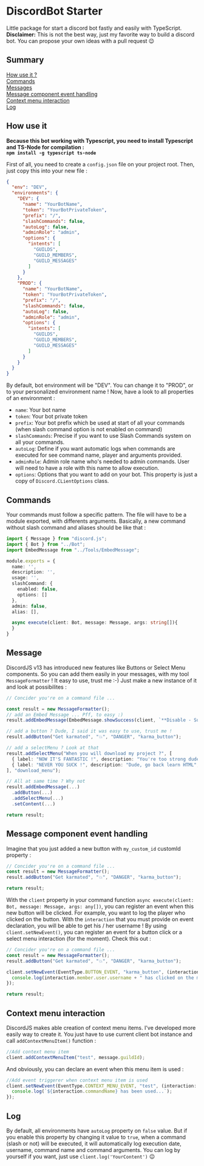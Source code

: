 # DiscordBot Starter
Little package for start a discord bot fastly and easily with TypeScript.  
**Disclaimer:** This is not the best way, just my favorite way to build a discord bot. You can propose your own ideas with a pull request 😉

## Summary
[How use it ?](#how-use-it)  
[Commands](#commands)  
[Messages](#message)  
[Message component event handling](#message-component-event-handling)  
[Context menu interaction](#context-menu-interaction)  
[Log](#log)

## How use it

**Because this bot working with Typescript, you need to install Typescript and TS-Node for compilation :  
`npm install -g typescript ts-node`**

First of all, you need to create a `config.json` file on your project root.
Then, just copy this into your new file :
```json
{
  "env": "DEV",
  "environments": {
    "DEV": {
      "name": "YourBotName",
      "token": "YourBotPrivateToken",
      "prefix": "/",
      "slashCommands": false,
      "autoLog": false,
      "adminRole": "admin",
      "options": {
        "intents": [
          "GUILDS",
          "GUILD_MEMBERS",
          "GUILD_MESSAGES"
        ]
      }
    },
    "PROD": {
      "name": "YourBotName",
      "token": "YourBotPrivateToken",
      "prefix": "/",
      "slashCommands": false,
      "autoLog": false,
      "adminRole": "admin",
      "options": {
        "intents": [
          "GUILDS",
          "GUILD_MEMBERS",
          "GUILD_MESSAGES"
        ]
      }
    }
  }
}
```
By default, bot environment will be "DEV". You can change it to "PROD", or to your personalized environment name !
Now, have a look to all properties of an environment :  
- `name`: Your bot name
- `token`: Your bot private token
- `prefix`: Your bot prefix which be used at start of all your commands (when slash command option is not enabled on command)
- `slashCommands`: Precise if you want to use Slash Commands system on all your commands.
- `autoLog`: Define if you want automatic logs when commands are executed for see command name, player and arguments provided.
- `adminRole`: Admin role name who's needed to admin commands. User will need to have a role with this name to allow execution.
- `options`: Options that you want to add on your bot. This property is just a copy of `Discord.CLientOptions` class.

## Commands
Your commands must follow a specific pattern. The file will have to be a module exported, with differents arguments. Basically, a new command without slash command and aliases should be like that :
```ts
import { Message } from "discord.js";
import { Bot } from "../Bot";
import EmbedMessage from "../Tools/EmbedMessage";

module.exports = {
  name: '',
  description: '',
  usage: '',
  slashCommand: {
    enabled: false,
    options: []
  },
  admin: false,
  alias: [],

  async execute(client: Bot, message: Message, args: string[]){
  }
}
```

## Message
DiscordJS v13 has introduced new features like Buttons or Select Menu components. So you can add them easily in your messages, with my tool `MessageFormatter` ! It easy to use, trust me :-)
Just make a new instance of it and look at possibilites :
```ts
// Concider you're on a command file ...

const result = new MessageFormatter();
// add an Embed Message ... Pff, to easy :)
result.addEmbedMessage(EmbedMessage.showSuccess(client, `**Disable - Success**`, `The command "${args[0]}" has been enabled !`));

// add a button ? Dude, I said it was easy to use, trust me !
result.addButton("Get karmated", "💥", "DANGER", "karma_button");

// add a selectMenu ? Look at that
result.addSelectMenu("When you will download my project ?", [
  { label: "NOW IT'S FANTASTIC !", description: "You're too strong dude", value: "now" },
  { label: "NEVER YOU SUCK !", description: "Dude, go back learn HTML", value: "never" }
], "download_menu");

// All at same time ? Why not
result.addEmbedMessage(...)
  .addButton(...)
  .addSelectMenu(...)
  .setContent(...)

return result;
```

## Message component event handling
Imagine that you just added a new button with `my_custom_id` customId property :
```ts
// Concider you're on a command file ...
const result = new MessageFormatter();
result.addButton("Get karmated", "💥", "DANGER", "karma_button");

return result;
```
With the `client` property in your command function `async execute(client: Bot, message: Message, args: any[])`, you can register an event when this new button will be clicked. For example, you want to log the player who clicked on the button. With the `interaction` that you must provide on event declaration, you will be able to get his / her username ! By using `client.setNewEvent()`, you can register an event for a button click or a select menu interaction (for the moment).
Check this out :

```ts
// Concider you're on a command file ...
const result = new MessageFormatter();
result.addButton("Get karmated", "💥", "DANGER", "karma_button");

client.setNewEvent(EventType.BUTTON_EVENT, "karma_button", (interaction: Interaction) => {
  console.log(interaction.member.user.username + " has clicked on the main menu button");
});

return result;
```

## Context menu interaction
DiscordJS makes able creation of context menu items. I've developed more easily way to create it. You just have to use current client bot instance and call `addContextMenuItem()` function :
```ts
//Add context menu item
client.addContextMenuItem("test", message.guildId);
```
And obviously, you can declare an event when this menu item is used :
```ts
//Add event triggerer when context menu item is used
client.setNewEvent(EventType.CONTEXT_MENU_EVENT, "test", (interaction: Interaction) => {
  console.log(`${interaction.commandName} has been used...`);
});
```

## Log
By default, all environments have `autoLog` property on `false` value. But if you enable this property by changing it value to `true`, when a command (slash or not) will be executed, it will automatically log execution date, username, command name and command arguments.
You can log by yourself if you want, just use `client.log('YourContent')` 😉
